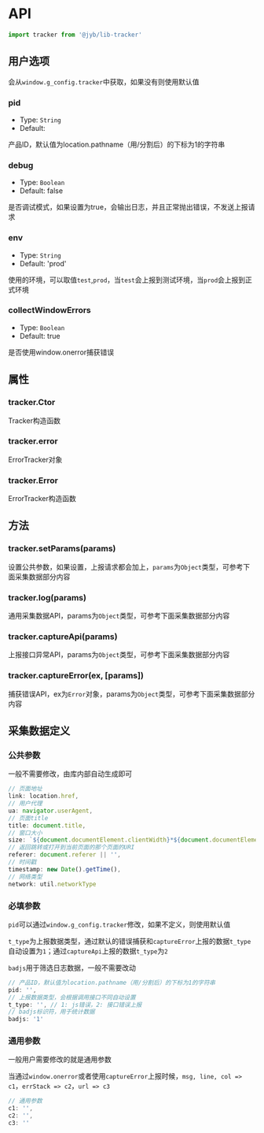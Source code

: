 # API

```javascript
import tracker from '@jyb/lib-tracker'
```

## 用户选项

会从`window.g_config.tracker`中获取，如果没有则使用默认值

### pid
- Type: `String`
- Default: 

产品ID，默认值为location.pathname（用/分割后）的下标为1的字符串

### debug
- Type: `Boolean`
- Default: false

是否调试模式，如果设置为true，会输出日志，并且正常抛出错误，不发送上报请求

### env
- Type: `String`
- Default: 'prod'

使用的环境，可以取值`test`,`prod`，当`test`会上报到测试环境，当`prod`会上报到正式环境

### collectWindowErrors
- Type: `Boolean`
- Default: true

是否使用window.onerror捕获错误

## 属性

### tracker.Ctor

Tracker构造函数

### tracker.error

ErrorTracker对象

### tracker.Error

ErrorTracker构造函数

## 方法

### tracker.setParams(params)

设置公共参数，如果设置，上报请求都会加上，`params`为`Object`类型，可参考下面采集数据部分内容

### tracker.log(params)

通用采集数据API，params为`Object`类型，可参考下面采集数据部分内容

### tracker.captureApi(params)

上报接口异常API，params为`Object`类型，可参考下面采集数据部分内容

### tracker.captureError(ex, [params])

捕获错误API，ex为`Error`对象，params为`Object`类型，可参考下面采集数据部分内容

## 采集数据定义

### 公共参数

一般不需要修改，由库内部自动生成即可

```javascript
// 页面地址
link: location.href,
// 用户代理
ua: navigator.userAgent,
// 页面title
title: document.title,
// 窗口大小
size: `${document.documentElement.clientWidth}*${document.documentElement.clientHeight}`,
// 返回跳转或打开到当前页面的那个页面的URI
referer: document.referer || '',
// 时间戳
timestamp: new Date().getTime(),
// 网络类型
network: util.networkType
```

### 必填参数

`pid`可以通过`window.g_config.tracker`修改，如果不定义，则使用默认值

`t_type`为上报数据类型，通过默认的错误捕获和`captureError`上报的数据`t_type`自动设置为`1`；通过`captureApi`上报的数据`t_type`为`2`

`badjs`用于筛选日志数据，一般不需要改动

```javascript
// 产品ID，默认值为location.pathname（用/分割后）的下标为1的字符串
pid: '',
// 上报数据类型，会根据调用接口不同自动设置
t_type: '', // 1: js错误，2: 接口错误上报
// badjs标识符，用于统计数据
badjs: '1'
```

### 通用参数

一般用户需要修改的就是通用参数

当通过`window.onerror`或者使用`captureError`上报时候，`msg, line, col => c1`，`errStack => c2`，`url => c3`

```javascript
// 通用参数
c1: '',
c2: '',
c3: ''
```

